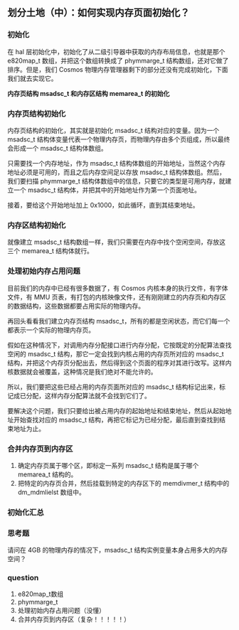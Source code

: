 ## 划分土地（中）：如何实现内存页面初始化？

### 初始化

在 hal 层初始化中，初始化了从二级引导器中获取的内存布局信息，也就是那个 e820map_t 数组，并把这个数组转换成了 phymmarge_t 结构数组，还对它做了排序。但是，我们 Cosmos 物理内存管理器剩下的部分还没有完成初始化，下面我们就去实现它。

**内存页结构 msadsc_t 和内存区结构 memarea_t 的初始化**

### 内存页结构初始化

内存页结构的初始化，其实就是初始化 msadsc_t 结构对应的变量。因为一个 msadsc_t 结构体变量代表一个物理内存页，而物理内存由多个页组成，所以最终会形成一个 msadsc_t 结构体数组。

只需要找一个内存地址，作为 msadsc_t 结构体数组的开始地址，当然这个内存地址必须是可用的，而且之后内存空间足以存放 msadsc_t 结构体数组。然后，我们要扫描 phymmarge_t 结构体数组中的信息，只要它的类型是可用内存，就建立一个 msadsc_t 结构体，并把其中的开始地址作为第一个页面地址。

接着，要给这个开始地址加上 0x1000，如此循环，直到其结束地址。

### 内存区结构初始化

就像建立 msadsc_t 结构数组一样，我们只需要在内存中找个空闲空间，存放这三个 memarea_t 结构体就行。

### 处理初始内存占用问题

目前我们的内存中已经有很多数据了，有 Cosmos 内核本身的执行文件，有字体文件，有 MMU 页表，有打包的内核映像文件，还有刚刚建立的内存页和内存区的数据结构，这些数据都要占用实际的物理内存。

再回头看看我们建立内存页结构 msadsc_t，所有的都是空闲状态，而它们每一个都表示一个实际的物理内存页。

假如在这种情况下，对调用内存分配接口进行内存分配，它按既定的分配算法查找空闲的 msadsc_t 结构，那它一定会找到内核占用的内存页所对应的 msadsc_t 结构，并把这个内存页分配出去，然后得到这个页面的程序对其进行改写。这样内核数据就会被覆盖，这种情况是我们绝对不能允许的。

所以，我们要把这些已经占用的内存页面所对应的 msadsc_t 结构标记出来，标记成已分配，这样内存分配算法就不会找到它们了。

要解决这个问题，我们只要给出被占用内存的起始地址和结束地址，然后从起始地址开始查找对应的 msadsc_t 结构，再把它标记为已经分配，最后直到查找到结束地址为止。

### 合并内存页到内存区

1. 确定内存页属于哪个区，即标定一系列 msadsc_t 结构是属于哪个 memarea_t 结构的。
2. 把特定的内存页合并，然后挂载到特定的内存区下的 memdivmer_t 结构中的 dm_mdmlielst 数组中。

### 初始化汇总
### 思考题

请问在 4GB 的物理内存的情况下，msadsc_t 结构实例变量本身占用多大的内存空间？

### question

1. e820map_t数组
2. phymmarge_t
3. 处理初始内存占用问题（没懂）
4. 合并内存页到内存区（复杂！！！！！）
